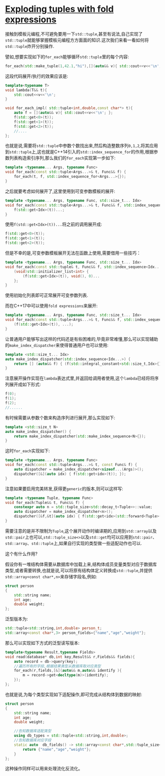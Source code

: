 # [Exploding tuples with fold expressions](https://blog.tartanllama.xyz/exploding-tuples-fold-expressions/)

接触到模板元编程,不可避免要用一下`std::tuple`,甚至有说法,自己实现了`std::tuple`就能够掌握模板元编程方方面面的知识.这次我们来看一看如何将`std::tuple`炸开分别操作.

譬如,想要实现如下的`for_each`能够循环`std::tuple`里的每个内容:

```C++
for_each(std::make_tuple(1,42.1,"hi"),[](auto&& v){ std::cout<<v<<'\n'; });
```

这段代码展开/执行的效果应该是:

```C++
template<typename T>
void lambda(T&& t){
    std::cout<<v<<'\n';
}

void for_each_impl( std::tuple<int,double,const char*> t){
    auto f = [](auto&& v){ std::cout<<v<<'\n'; };
    f(std::get<0>(t));
    f(std::get<1>(t));
    f(std::get<2>(t));
    //....
};
```

也就是说,需要将`std::tuple`中参数个数找出来,然后构造整数序列`0,1,2`,将其应用到`std::tuple`上,这也就是C++14引入的`std::index_sequence_for`的作用,根据参数列表构造索引序列,那么我们的`for_each`实现第一步如下:

```C++
template <typename... Args, typename Func>
void for_each(const std::tuple<Args...>& t, Func&& f) {
    for_each(t, f, std::index_sequence_for<Args...>{});
}
```

之后就要考虑如何展开了,这里使用到可变参数模板的展开:

```C++
template <typename... Args, typename Func, std::size_t... Idx>
void for_each(const std::tuple<Args...>& t, Func&& f, std::index_sequence<Idx...>) {
    f(std::get<Idx>(t))...;
}
```

使用`f(std::get<Idx>(t))...`将之前的调用展开成:

```C++
f(std::get<0>(t));
f(std::get<1>(t));
f(std::get<2>(t));
```

但是不幸的是,可变参数模板展开无法在函数上使用,需要借用一些技巧：

```C++
template <typename... Args, typename Func, std::size_t... Idx>
void for_each(const std::tuple& t, Func&& f, std::index_sequence<Idx...>) {
    (void)std::initializer_list<int> {
        (f(std::get<Idx>(t)), void(), 0)...
    };
}
```

使用初始化列表即可正常展开可变参数列表.

而在C++17中可以使用`fold expressions`来展开:

```C++
template <typename... Args, typename Func, std::size_t... Idx>
void for_each(const std::tuple<Args...>& t, Func&& f, std::index_sequence<Idx...>) {
    (f(std::get<Idx>(t)), ...);
}
```

让普通用户能够写出这样的代码还是有些困难的,毕竟非常难懂,那么可以实现辅助的`make_index_dispatcher`来使得普通用户也可以使用:

```C++
template <std::size_t... Idx>
auto make_index_dispatcher(std::index_sequence<Idx...>) {
    return [] (auto&& f) { (f(std::integral_constant<std::size_t,Idx>{}), ...); };
}
```

注意展开操作实现在`lambda`表达式里,并返回给调用者使用,这个`lambda`已经将将序列展开成如下形式:

```C++
f(0);
f(1);
f(2);
//......
```

有时候需要从参数个数来构造序列进行展开,那么实现如下:

```C++
template <std::size_t N>
auto make_index_dispatcher() {
    return make_index_dispatcher(std::make_index_sequence<N>{}); 
}
```

这时`for_each`实现如下:

```C++
template <typename... Args, typename Func>
void for_each(const std::tuple<Args...>& t, const Func& f) {
    auto dispatcher = make_index_dispatcher<sizeof...(Args)>();
    dispatcher([&](auto idx) { f(std::get<idx>(t)); });
}
```

注意如果要启用完美转发,获得更`generic`的版本,则可以这样写:

```C++
template <typename Tuple, typename Func>
void for_each(Tuple&& t, Func&& f) {
    constexpr auto n = std::tuple_size<std::decay_t<Tuple>>::value;
    auto dispatcher = make_index_dispatcher<n>();
    dispatcher([&f,&t](auto idx) { f(std::get<idx>(std::forward<Tuple>(t))); });
}
```

需要注意的是并不限制为`Tuple`,这个展开动作时编译期的,应用到`std::array`以及`std::pair`上也可以,`std::tuple_size<>`以及`std::get`均可以应用到`std::pair`、`std::array`、`std::tuple`上,如果自行实现的类型做一些适配动作也可以.


这个有什么作用?

假设你有一堆结构体需要从数据库中加载上来,结构体成员变量类型对应于数据库类型,或者需要转换,也就是说,可以将原有结构体定义转换成`std::tuple`,并提供`std::array<const char*,n>`来存储字段名,例如:

```C++
struct person
{
    std::string name;
    int age;
    double weight;
};
```

泛型版本为:

```C++
std::tuple<std::string,int,double> person_t;
std::array<const char*,3> person_fields={"name","age","weight"};
```

那么可以实现如下方式的泛型读写版本:

```C++
template<typename Result,typename Fields>
void read(database* db,int key,Result&& r,Fields&& fields){
    auto record = db->query(key);
    //遍历所有的字段,根据结果类型从数据库取对应类型
    for_each(r,fields,[&](auto&& m,auto&& identify ){
        m = record->get<decltype(m)>(identify);
    });
};
```

也就是说,为每个类型实现如下适配操作,即可完成从结构体到数据的映射:

```C++
struct person
{
    std::string name;
    int age;
    double weight;

    //告知数据库适配类型
    using db_types = std::tuple<std::string,int,double>;
    //告知数据库对应字段
    static auto  db_fields() -> std::array<const char*,std::tuple_size<db_types>::value>{
        return {"name","age","weight"};
    }
};
```

这种操作同样可以用来处理流化反流化。